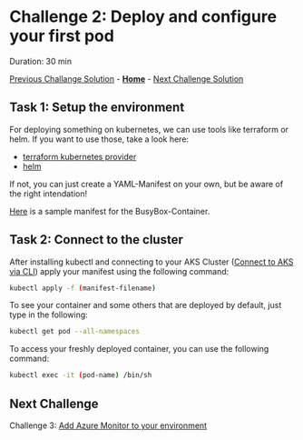 # Challenge 2: Deploy and configure your first pod

Duration: 30 min

[Previous Challange Solution](./01-Setup-Environment-solution.md) - **[Home](../README.md)** - [Next Challenge Solution](./03-Azure-Monitor-solution.md)

## Task 1: Setup the environment

For deploying something on kubernetes, we can use tools like terraform or helm. If you want to use those, take a look here:

- [terraform kubernetes provider](https://registry.terraform.io/providers/hashicorp/kubernetes/latest/docs)
- [helm](https://helm.sh/docs/)

If not, you can just create a YAML-Manifest on your own, but be aware of the right intendation!

[Here](https://github.com/josedom24/kubernetes/blob/master/ejemplos/busybox/busybox.yaml) is a sample manifest for the BusyBox-Container.

## Task 2: Connect to the cluster

After installing kubectl and connecting to your AKS Cluster ([Connect to AKS via CLI](https://learn.microsoft.com/en-us/azure/aks/learn/quick-kubernetes-deploy-cli)) apply your manifest using the following command:

```bash
kubectl apply -f (manifest-filename)
```

To see your container and some others that are deployed by default, just type in the following:

```bash
kubectl get pod --all-namespaces
```

To access your freshly deployed container, you can use the following command:

```bash
kubectl exec -it (pod-name) /bin/sh
```

## Next Challenge

Challenge 3: [Add Azure Monitor to your environment](./Challenges/03-Azure-Monitor.md)

